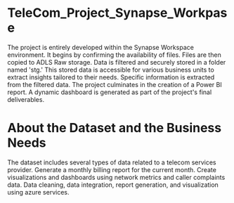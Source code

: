 # TeleCom_Project_Synapse_Workpase

The project is entirely developed within the Synapse Workspace environment.
It begins by confirming the availability of files.
Files are then copied to ADLS Raw storage.
Data is filtered and securely stored in a folder named 'stg.'
This stored data is accessible for various business units to extract insights tailored to their needs.
Specific information is extracted from the filtered data.
The project culminates in the creation of a Power BI report.
A dynamic dashboard is generated as part of the project's final deliverables.

# About the Dataset and the Business Needs

The dataset includes several types of data related to a telecom services provider.
Generate a monthly billing report for the current month.
Create visualizations and dashboards using network metrics and caller complaints data.
Data cleaning, data integration, report generation, and visualization using azure services.


